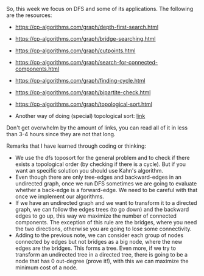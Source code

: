 So, this week we focus on DFS and some of its applications. The following are the resources:

- https://cp-algorithms.com/graph/depth-first-search.html

- https://cp-algorithms.com/graph/bridge-searching.html
- https://cp-algorithms.com/graph/cutpoints.html
- https://cp-algorithms.com/graph/search-for-connected-components.html
- https://cp-algorithms.com/graph/finding-cycle.html
- https://cp-algorithms.com/graph/bipartite-check.html
- https://cp-algorithms.com/graph/topological-sort.html
- Another way of doing (special) topological sort: [link](https://www.youtube.com/watch?v=tFpvX8T0-Pw&t=267s)

Don't get overwhelm by the amount of links, you can read all of it in less than 3-4 hours since they are not that long.

Remarks that I have learned through coding or thinking:

- We use the dfs toposort for the general problem and to check if there exists a topological order (by checking if there is a cycle). But if you want an specific solution you should use Kahn's algorithm.
- Even though there are only tree-edges and backward-edges in an undirected graph, once we run DFS sometimes we are going to evaluate whether a back-edge is a forward-edge. We need to be careful with that once we implement our algorithms.
- If we have an undirected graph and we want to transform it to a directed graph, we can follow the edges trees (to go down) and the backward edges to go up, this way we maximize the number of connected components. The exception of this rule are the bridges, where you need the two directions, otherwise you are going to lose some connectivity.
- Adding to the previous note, we can consider each group of nodes connected by edges but not bridges as a big node, where the new edges are the bridges. This forms a tree. Even more, if we try to transform an undirected tree in a directed tree, there is going to be a node that has 0 out-degree (prove it!), with this we can maximize the minimum cost of a node.
